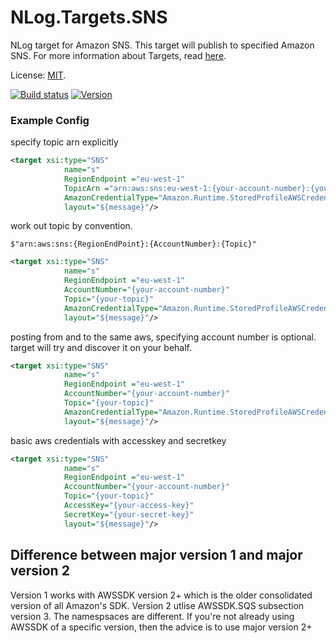 # NLog.Targets.SNS

NLog target for Amazon SNS. This target will publish to specified Amazon SNS. For more information about Targets, read [here](https://github.com/NLog/NLog/wiki/Targets "NLog Targets").

License: [MIT](https://raw.githubusercontent.com/Takaloy/NLog.Targets.SNS/master/LICENSE).

[![Build status](https://ci.appveyor.com/api/projects/status/v96402hp71igqyrq/branch/master?svg=true)](https://ci.appveyor.com/project/Takaloy/nlog-targets-sns/branch/master)
[![Version](https://img.shields.io/nuget/v/NLog.Targets.SNS.svg)](https://www.nuget.org/packages/NLog.Targets.SNS)


### Example Config

specify topic arn explicitly

```xml
<target xsi:type="SNS" 
            name="s" 
            RegionEndpoint ="eu-west-1"
            TopicArn ="arn:aws:sns:eu-west-1:{your-account-number}:{your-topic}"
            AmazonCredentialType="Amazon.Runtime.StoredProfileAWSCredentials, AWSSDK.Core"
            layout="${message}"/>
```

work out topic by convention. 
```
$"arn:aws:sns:{RegionEndPoint}:{AccountNumber}:{Topic}"
```

```xml
<target xsi:type="SNS"
            name="s"
            RegionEndpoint ="eu-west-1"
            AccountNumber="{your-account-number}"
            Topic="{your-topic}"
            AmazonCredentialType="Amazon.Runtime.StoredProfileAWSCredentials, AWSSDK.Core"
            layout="${message}"/>
```

posting from and to the same aws, specifying account number is optional. target will try and discover it on your behalf.

```xml
<target xsi:type="SNS"
            name="s"
            RegionEndpoint ="eu-west-1"
            AccountNumber="{your-account-number}"
            Topic="{your-topic}"
            AmazonCredentialType="Amazon.Runtime.StoredProfileAWSCredentials, AWSSDK.Core"
            layout="${message}"/>
```

basic aws credentials with accesskey and secretkey

```xml
<target xsi:type="SNS"
            name="s"
            RegionEndpoint ="eu-west-1"
            AccountNumber="{your-account-number}"
            Topic="{your-topic}"
			AccessKey="{your-access-key}"
			SecretKey="{your-secret-key}"
            layout="${message}"/>
```

## Difference between major version 1 and major version 2
Version 1 works with AWSSDK version 2+ which is the older consolidated version of all Amazon's SDK.
Version 2 utlise AWSSDK.SQS subsection version 3. The namespsaces are different.
If you're not already using AWSSDK of a specific version, then the advice is to use major version 2+


